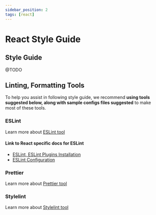 ```yaml
---
sidebar_position: 2
tags: [react]
---
```


# React Style Guide

## Style Guide
@TODO

## Linting, Formatting Tools
To help you assist in following style guide, we recommend **using tools suggested below, along with sample configs files suggested** to make most of these tools.

### ESLint
Learn more about [ESLint tool](../tools/javascript/eslint)

#### Link to React specific docs for ESLint
- [ESLint, ESLint Plugins Installation](../tools/javascript/eslint#installation-for-react-projects-using-typescript/tools/javascript/eslint#recommended-eslint-configuration-for-react-projects-using-typescript)
- [ESLint Configuration](../tools/javascript/eslint#recommended-eslint-configuration-for-react-projects-using-typescript)

### Prettier
Learn more about [Prettier tool](../tools/common/prettier)

### Stylelint
Learn more about [Stylelint tool](../tools/css/stylelint)


<!-- Welcome to the React.js Style Guide documentation. This guide covers best practices for writing React code, setting up linters, formatters, and example configurations.

## Example Configurations

### ESLint Configuration

Create a `.ESLintrc.json` file in the root of your project with the following content:

```json
{
  "env": {
    "browser": true,
    "es2021": true
  },
  "extends": [
    "ESLint:recommended",
    "plugin:react/recommended",
    "plugin:jsx-a11y/recommended",
    "plugin:react-hooks/recommended",
    "plugin:prettier/recommended"
  ],
  "parserOptions": {
    "ecmaFeatures": {
      "jsx": true
    },
    "ecmaVersion": 12,
    "sourceType": "module"
  },
  "plugins": ["react", "jsx-a11y", "react-hooks", "prettier"],
  "rules": {
    "prettier/prettier": ["error"],
    "react/react-in-jsx-scope": "off",
    "react/prop-types": "off",
    "no-console": "warn",
    "no-unused-vars": [
      "warn",
      {
        "vars": "all",
        "args": "after-used",
        "ignoreRestSiblings": false
      }
    ],
    "react/jsx-uses-react": "off",
    "react/jsx-uses-vars": "error",
    "react/jsx-filename-extension": [
      "warn",
      {
        "extensions": [".jsx", ".js"]
      }
    ],
    "jsx-a11y/anchor-is-valid": [
      "warn",
      {
        "aspects": ["invalidHref", "preferButton"]
      }
    ],
    "jsx-a11y/click-events-have-key-events": "warn",
    "jsx-a11y/no-static-element-interactions": "warn"
  },
  "settings": {
    "react": {
      "version": "detect"
    }
  }
}
```

### Prettier Configuration

Create a `.prettierrc` file in the root of your project with the following content:

```json
{
  "singleQuote": true,
  "trailingComma": "es5",
  "arrowParens": "avoid",
  "endOfLine": "lf"
}
```

### Lint and Format Scripts in `package.json`

```json
{
  "scripts": {
    "lint": "ESLint 'src/**/*.{js,jsx}'",
    "lint:fix": "ESLint 'src/**/*.{js,jsx}' --fix",
    "format": "prettier --write 'src/**/*.{js,jsx,json,css,md}'"
  }
}
```

## React Style Guide

This style guide outlines the coding conventions and best practices for writing React code. Following these guidelines will help maintain consistency and readability across your React projects.

### General Guidelines

1. **Use Function Components**
   - Prefer functional components over class components.
   ```jsx
   // Avoid
   class MyComponent extends React.Component {
     render() {
       return <div>Hello, World!</div>;
     }
   }

   // Prefer
   function MyComponent() {
     return <div>Hello, World!</div>;
   }
   ```

2. **Use Hooks for State and Side Effects**
   - Utilize React hooks for managing state and side effects.
   ```jsx
   import { useState, useEffect } from 'react';

   function MyComponent() {
     const [count, setCount] = useState(0);

     useEffect(() => {
       document.title = `Count: ${count}`;
     }, [count]);

     return (
       <div>
         <p>{count}</p>
         <button onClick={() => setCount(count + 1)}>Increment</button>
       </div>
     );
   }
   ```

3. **Component Naming**
   - Use PascalCase for React component names.
   ```jsx
   // Avoid
   function mycomponent() {
     return <div />;
   }

   // Prefer
   function MyComponent() {
     return <div />;
   }
   ```

### JSX Style

1. **Self-Closing Tags**
   - Use self-closing tags for elements without children.
   ```jsx
   // Avoid
   <img src="image.png"></img>

   // Prefer
   <img src="image.png" />
   ```

2. **Quotes in JSX Attributes**
   - Use double quotes for JSX attributes.
   ```jsx
   // Avoid
   <div className='container'></div>

   // Prefer
   <div className="container"></div>
   ```

3. **JSX Bracket Alignment**
   - Align the closing tag of a multi-line JSX element with the opening tag.
   ```jsx
   // Avoid
   <Button
     onClick={handleClick}
     color="blue"
     size="large"
     >
     Click Me
   </Button>

   // Prefer
   <Button
     onClick={handleClick}
     color="blue"
     size="large"
   >
     Click Me
   </Button>
   ```

### Styling and CSS

1. **CSS-in-JS**
   - Use CSS-in-JS libraries like styled-components or emotion for styling.
   ```jsx
   import styled from 'styled-components';

   const Button = styled.button`
     background: blue;
     color: white;
     padding: 10px;
   `;

   function App() {
     return <Button>Click Me</Button>;
   }
   ```

2. **Class Names**
   - Use `camelCase` for CSS class names.
   ```jsx
   // Avoid
   <div className="container-item"></div>

   // Prefer
   <div className="containerItem"></div>
   ```

### State Management

1. **useState for Local State**
   - Use `useState` for managing local component state.
   ```jsx
   const [count, setCount] = useState(0);
   ```

2. **useReducer for Complex State**
   - Use `useReducer` for more complex state logic.
   ```jsx
   const initialState = { count: 0 };

   function reducer(state, action) {
     switch (action.type) {
       case 'increment':
         return { count: state.count + 1 };
       case 'decrement':
         return { count: state.count - 1 };
       default:
         throw new Error();
     }
   }

   function Counter() {
     const [state, dispatch] = useReducer(reducer, initialState);
     return (
       <div>
         <p>{state.count}</p>
         <button onClick={() => dispatch({ type: 'increment' })}>Increment</button>
         <button onClick={() => dispatch({ type: 'decrement' })}>Decrement</button>
       </div>
     );
   }
   ```
```

## ESLint Configuration

### Installation

To install ESLint and the necessary plugins, run:

```bash
npm install ESLint ESLint-plugin-react ESLint-plugin-jsx-a11y ESLint-plugin-react-hooks --save-dev
```

### Example Configuration

Create a `.ESLintrc.json` file in the root of your project with the following content:

```json
{
  "env": {
    "browser": true,
    "es2021": true
  },
  "extends": [
    "ESLint:recommended",
    "plugin:react/recommended",
    "plugin:jsx-a11y/recommended",
    "plugin:react-hooks/recommended",
    "plugin:prettier/recommended"
  ],
  "parserOptions": {
    "ecmaFeatures": {
      "jsx": true
    },
    "ecmaVersion": 12,
    "sourceType": "module"
  },
  "plugins": ["react", "jsx-a11y", "react-hooks", "prettier"],
  "rules": {
    "prettier/prettier": ["error"],
    "react/react-in-jsx-scope": "off",
    "react/prop-types": "off",
    "no-console": "warn",
    "no-unused-vars": [
      "warn",
      {
        "vars": "all",
        "args": "after-used",
        "ignoreRestSiblings": false
      }
    ],
    "react/jsx-uses-react": "off",
    "react/jsx-uses-vars": "error",
    "react/jsx-filename-extension": [
      "warn",
      {
        "extensions": [".jsx", ".js"]
      }
    ],
    "jsx-a11y/anchor-is-valid": [
      "warn",
      {
        "aspects": ["invalidHref", "preferButton"]
      }
    ],
    "jsx-a11y/click-events-have-key-events": "warn",
    "jsx-a11y/no-static-element-interactions": "warn"
  },
  "settings": {
    "react": {
      "version": "detect"
    }
  }
}
```

### Linting Scripts

Add the following scripts to your `package.json`:

```json
{
  "scripts": {
    "lint": "ESLint 'src/**/*.{js,jsx}'",
    "lint:fix": "ESLint 'src/**/*.{js,jsx}' --fix"
  }
}
```

### Run ESLint

The `lint` script runs ESLint on all JavaScript (.js) and JSX (.jsx) files within the src directory of your project.

Now you can lint your project by running:

```bash
npm run lint
```

or

```bash
yarn lint
```

### Run ESLint Fix

The `lint:fix` script not only runs ESLint on all JavaScript and JSX files within the src directory but also attempts to automatically fix any fixable linting errors.

Now you can lint:fix your project by running:

```bash
npm run lint:fix
```

or

```bash
yarn lint:fix
```


## Prettier Configuration

### Introduction

Prettier is an opinionated code formatter that supports many languages and integrates with most editors. It removes all original styling and ensures that all outputted code conforms to a consistent style.

### Installation

To install Prettier and the necessary plugins, run:

```bash
npm install prettier ESLint-config-prettier ESLint-plugin-prettier --save-dev
```

### Example Configuration

Create a `.prettierrc` file in the root of your project with the following content:

```json
{
  "singleQuote": true,
  "trailingComma": "es5",
  "arrowParens": "avoid",
  "endOfLine": "lf"
}
```

### Formatting Scripts

Add the following scripts to your `package.json`:

```json
{
  "scripts": {
    "format": "prettier --write 'src/**/*.{js,jsx,json,css,md}'"
  }
}
```

### Running Prettier

To format your code using Prettier, run the following command:

```bash
npm run format
```

or

```bash
yarn format
```

This will format all JavaScript, JSX, JSON, CSS, and Markdown files in the src directory and its subdirectories.

### Prettier Configuration File Examples

Here are some additional examples of Prettier configuration files.

`.prettierrc.json`

```json
{
  "printWidth": 80,
  "tabWidth": 2,
  "useTabs": false,
  "semi": true,
  "singleQuote": true,
  "quoteProps": "as-needed",
  "jsxSingleQuote": false,
  "trailingComma": "es5",
  "bracketSpacing": true,
  "jsxBracketSameLine": false,
  "arrowParens": "avoid",
  "proseWrap": "preserve",
  "htmlWhitespaceSensitivity": "css",
  "endOfLine": "lf"
}
```

`.prettierrc.yaml`

```yaml
printWidth: 80
tabWidth: 2
useTabs: false
semi: true
singleQuote: true
quoteProps: "as-needed"
jsxSingleQuote: false
trailingComma: "es5"
bracketSpacing: true
jsxBracketSameLine: false
arrowParens: "avoid"
proseWrap: "preserve"
htmlWhitespaceSensitivity: "css"
endOfLine: "lf"
```

`.prettierrc.js`

```js
module.exports = {
  printWidth: 80,
  tabWidth: 2,
  useTabs: false,
  semi: true,
  singleQuote: true,
  quoteProps: 'as-needed',
  jsxSingleQuote: false,
  trailingComma: 'es5',
  bracketSpacing: true,
  jsxBracketSameLine: false,
  arrowParens: 'avoid',
  proseWrap: 'preserve',
  htmlWhitespaceSensitivity: 'css',
  endOfLine: 'lf',
};
```
 -->
